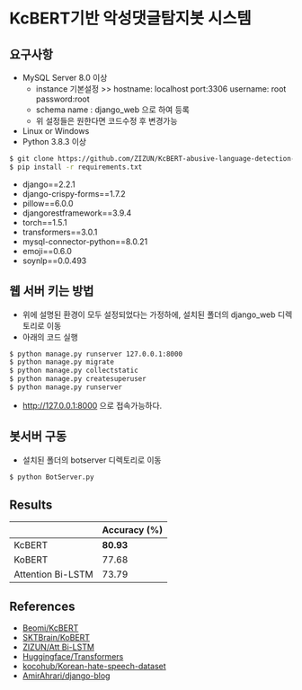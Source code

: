 ﻿# KcBERT기반 악성댓글탐지봇 시스템

## 요구사항

- MySQL Server 8.0 이상
  - instance 기본설정 >>  hostname: localhost  port:3306  username: root  password:root
  - schema name : django_web 으로 하여 등록
  - 위 설정들은 원한다면 코드수정 후 변경가능
- Linux or Windows
- Python 3.8.3 이상

```bash
$ git clone https://github.com/ZIZUN/KcBERT-abusive-language-detection-Bot-System.git && cd django-web
$ pip install -r requirements.txt
```

- django==2.2.1
- django-crispy-forms==1.7.2
- pillow==6.0.0
- djangorestframework==3.9.4
- torch==1.5.1
- transformers==3.0.1
- mysql-connector-python==8.0.21
- emoji==0.6.0
- soynlp==0.0.493

## 웹 서버 키는 방법

- 위에 설명된 환경이 모두 설정되었다는 가정하에, 설치된 폴더의 django_web 디렉토리로 이동
- 아래의 코드 실행
```bash
$ python manage.py runserver 127.0.0.1:8000
$ python manage.py migrate
$ python manage.py collectstatic
$ python manage.py createsuperuser
$ python manage.py runserver
```
- http://127.0.0.1:8000 으로 접속가능하다.

## 봇서버 구동

- 설치된 폴더의 botserver 디렉토리로 이동

```bash
$ python BotServer.py
```



## Results

|                     | Accuracy (%) |
| ----------------- | ------------ |
| KcBERT            | **80.93**    |
| KoBERT            | 77.68        |
| Attention Bi-LSTM | 73.79      |


## References
- [Beomi/KcBERT](https://github.com/Beomi/KcBERT)
- [SKTBrain/KoBERT](https://github.com/SKTBrain/KoBERT)
- [ZIZUN/Att Bi-LSTM](https://github.com/ZIZUN/Naver-news-article-classification-using-attention-based-bi-lstm-with-pytorch)
- [Huggingface/Transformers](https://github.com/huggingface/transformers)
- [kocohub/Korean-hate-speech-dataset](https://github.com/kocohub/korean-hate-speech)
- [AmirAhrari/django-blog](https://github.com/AmirAhrari/django-blog)